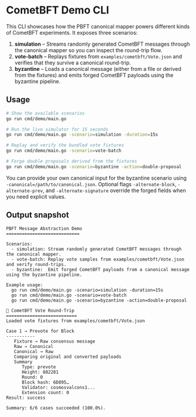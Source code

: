 # CometBFT Demo CLI

This CLI showcases how the PBFT canonical mapper powers different kinds of CometBFT experiments. It exposes three scenarios:

1. **simulation** – Streams randomly generated CometBFT messages through the canonical mapper so you can inspect the round-trip flow.
2. **vote-batch** – Replays fixtures from `examples/cometbft/Vote.json` and verifies that they survive a canonical round-trip.
3. **byzantine** – Loads a canonical message (either from a file or derived from the fixtures) and emits forged CometBFT payloads using the byzantine pipeline.

## Usage

```bash
# Show the available scenarios
go run cmd/demo/main.go

# Run the live simulator for 15 seconds
go run cmd/demo/main.go -scenario=simulation -duration=15s

# Replay and verify the bundled vote fixtures
go run cmd/demo/main.go -scenario=vote-batch

# Forge double proposals derived from the fixtures
go run cmd/demo/main.go -scenario=byzantine -action=double-proposal
```

You can provide your own canonical input for the byzantine scenario using `-canonical=/path/to/canonical.json`. Optional flags `-alternate-block`, `-alternate-prev`, and `-alternate-signature` override the forged fields when you need explicit values.

## Output snapshot

```
PBFT Message Abstraction Demo
============================

Scenarios:
  - simulation: Stream randomly generated CometBFT messages through the canonical mapper.
  - vote-batch: Replay vote samples from examples/cometbft/Vote.json and verify round-trips.
  - byzantine:  Emit forged CometBFT payloads from a canonical message using the byzantine pipeline.

Example usage:
  go run cmd/demo/main.go -scenario=simulation -duration=15s
  go run cmd/demo/main.go -scenario=vote-batch
  go run cmd/demo/main.go -scenario=byzantine -action=double-proposal

🧪 CometBFT Vote Round-Trip
===========================
Loaded vote fixtures from examples/cometbft/Vote.json

Case 1 → Prevote for Block
-----------
   Fixture → Raw consensus message
   Raw → Canonical
   Canonical → Raw
   Comparing original and converted payloads
   Summary
      Type: prevote
      Height: 882281
      Round: 0
      Block hash: 6D895…
      Validator: cosmosvalcons1...
      Extension count: 0
Result: success

Summary: 6/6 cases succeeded (100.0%).
```
